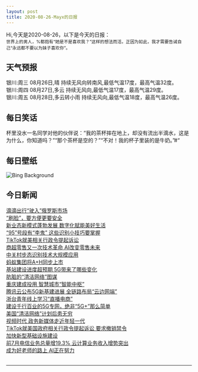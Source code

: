 ```yaml
---
layout: post
title: 2020-08-26-Mayx的日报
---
```


Hi,今天是2020-08-26，以下是今天的日报：<br><small>
世界上的男人，%都抱有“她是不是喜欢我？”这样的想法而活，正因为如此，我才需要告诫自己“永远都不要以为妹子喜欢你”。</small><!--more-->
## 天气预报
银川:周三 08月26日,晴 持续无风向转南风,最低气温17度，最高气温32度。<br>银川:周四 08月27日,多云 持续无风向,最低气温17度，最高气温29度。<br>银川:周五 08月28日,多云转小雨 持续无风向,最低气温18度，最高气温26度。
## 每日笑话
杯里没水一名同学对他的伙伴说：“我的茶杯摔在地上，却没有流出半滴水，这是为什么，你知道吗？”“那个茶杯是空的？”“不对！我的杯子里装的是牛奶。”#“
## 每日壁纸
![Bing Background](https://cn.bing.com/th?id=OHR.PancakeRocks_EN-US1220361824_1920x1080.jpg&rf=LaDigue_1920x1080.jpg&pid=hp "The Tasman Sea from Punakaiki on South Island, New Zealand (© Maurizio Rellini/Sime/eStock Photo)")
## 今日新闻

[滴滴出行“驶入”俄罗斯市场](http://it.people.com.cn/n1/2020/0826/c1009-31836744.html)   
[“刷脸”，要方便更要安全](http://it.people.com.cn/n1/2020/0826/c1009-31836742.html)   
[新业态新模式蓬勃发展 数字化赋能美好生活](http://it.people.com.cn/n1/2020/0826/c1009-31836730.html)   
[“95”号段有“李鬼” 这些识别小技巧要掌握](http://it.people.com.cn/n1/2020/0826/c1009-31836685.html)   
[TikTok就美相关行政令提起诉讼](http://it.people.com.cn/n1/2020/0826/c1009-31836763.html)   
[商超零售又一次技术革命 AI改变零售未来](http://it.people.com.cn/n1/2020/0826/c1009-31836699.html)   
[中关村步态识别技术大规模应用](http://it.people.com.cn/n1/2020/0826/c1009-31836693.html)   
[蚂蚁集团将A+H同步上市](http://it.people.com.cn/n1/2020/0826/c1009-31836694.html)   
[基站建设进度超预期 5G带来了哪些变化](http://it.people.com.cn/n1/2020/0826/c1009-31836686.html)   
[肮脏的“清洁网络”图谋](http://it.people.com.cn/n1/2020/0826/c1009-31836707.html)   
[重庆建成投用 智慧城市“智能中枢”](http://it.people.com.cn/n1/2020/0826/c1009-31836675.html)   
[腾讯云公布5G新基建进展 全链路布局“云边网端”](http://it.people.com.cn/n1/2020/0826/c1009-31836662.html)   
[浙台青年线上学习“直播电商”](http://it.people.com.cn/n1/2020/0825/c1009-31835298.html)   
[建设千行百业的5G专网，绝非“5G+”那么简单](http://it.people.com.cn/n1/2020/0826/c1009-31836684.html)   
[美国“清洁网络”计划后患无穷](http://it.people.com.cn/n1/2020/0826/c1009-31836678.html)   
[视频时代 政务新媒体走近年轻一代](http://it.people.com.cn/n1/2020/0826/c1009-31836764.html)   
[TikTok就美国政府相关行政令提起诉讼 要求撤销禁令](http://it.people.com.cn/n1/2020/0826/c1009-31836681.html)   
[加快新型基础设施建设](http://it.people.com.cn/n1/2020/0826/c1009-31836724.html)   
[前7月电信业务总量增19.3% 云计算业务收入增势突出](http://it.people.com.cn/n1/2020/0826/c1009-31836714.html)   
[成为好老师的路上 AI正在努力](http://it.people.com.cn/n1/2020/0826/c1009-31836676.html)   
<br />

***

<small></small>
